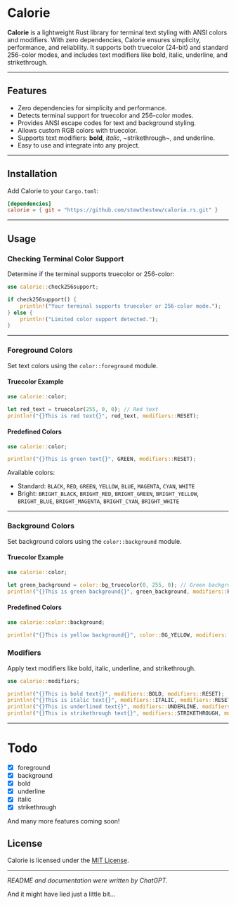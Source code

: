 

# Calorie

**Calorie** is a lightweight Rust library for terminal text styling with ANSI colors and modifiers. With zero dependencies, Calorie ensures simplicity, performance, and reliability. It supports both truecolor (24-bit) and standard 256-color modes, and includes text modifiers like bold, italic, underline, and strikethrough.

---

## Features

- Zero dependencies for simplicity and performance.
- Detects terminal support for truecolor and 256-color modes.
- Provides ANSI escape codes for text and background styling.
- Allows custom RGB colors with truecolor.
- Supports text modifiers: **bold**, *italic*, ~strikethrough~, and underline.
- Easy to use and integrate into any project.

---

## Installation

Add Calorie to your `Cargo.toml`:

```toml
[dependencies]
calorie = { git = "https://github.com/stewthestew/calorie.rs.git" }
```

---

## Usage

### Checking Terminal Color Support

Determine if the terminal supports truecolor or 256-color:

```rust
use calorie::check256support;

if check256support() {
    println!("Your terminal supports truecolor or 256-color mode.");
} else {
    println!("Limited color support detected.");
}
```

---

### Foreground Colors

Set text colors using the `color::foreground` module.

#### Truecolor Example

```rust
use calorie::color;

let red_text = truecolor(255, 0, 0); // Red text
println!("{}This is red text{}", red_text, modifiers::RESET);
```

#### Predefined Colors

```rust
use calorie::color;

println!("{}This is green text{}", GREEN, modifiers::RESET);
```

Available colors:

- Standard: `BLACK`, `RED`, `GREEN`, `YELLOW`, `BLUE`, `MAGENTA`, `CYAN`, `WHITE`
- Bright: `BRIGHT_BLACK`, `BRIGHT_RED`, `BRIGHT_GREEN`, `BRIGHT_YELLOW`, `BRIGHT_BLUE`, `BRIGHT_MAGENTA`, `BRIGHT_CYAN`, `BRIGHT_WHITE`

---

### Background Colors

Set background colors using the `color::background` module.

#### Truecolor Example

```rust
use calorie::color;

let green_background = color::bg_truecolor(0, 255, 0); // Green background
println!("{}This is green background{}", green_background, modifiers::RESET);
```

#### Predefined Colors

```rust
use calorie::color::background;

println!("{}This is yellow background{}", color::BG_YELLOW, modifiers::RESET);
```

### Modifiers

Apply text modifiers like bold, italic, underline, and strikethrough.

```rust
use calorie::modifiers;

println!("{}This is bold text{}", modifiers::BOLD, modifiers::RESET);
println!("{}This is italic text{}", modifiers::ITALIC, modifiers::RESET);
println!("{}This is underlined text{}", modifiers::UNDERLINE, modifiers::RESET);
println!("{}This is strikethrough text{}", modifiers::STRIKETHROUGH, modifiers::RESET);
```

---

# Todo

- [x] foreground
- [x] background
- [x] bold
- [x] underline
- [x] italic
- [x] strikethrough

And many more features coming soon!

## License

Calorie is licensed under the [MIT License](LICENSE).

---

*README and documentation were written by ChatGPT.*

And it might have lied just a little bit...
